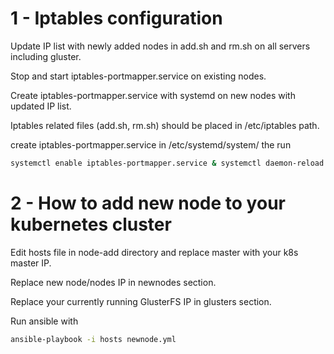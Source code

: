 # 1 - Iptables configuration
Update IP list with newly added nodes in add.sh and rm.sh on all servers including gluster.

Stop and start iptables-portmapper.service on existing nodes.

Create iptables-portmapper.service with systemd on new nodes with updated IP list.

Iptables related files (add.sh, rm.sh) should be placed in /etc/iptables path.

create iptables-portmapper.service in /etc/systemd/system/ the run

```bash
systemctl enable iptables-portmapper.service & systemctl daemon-reload & systemctl start iptables-portmapper.service
```
# 2 - How to add new node to your kubernetes cluster
Edit hosts file in node-add directory and replace master with your k8s master IP.

Replace new node/nodes IP in newnodes section.

Replace your currently running GlusterFS IP in glusters section.

Run ansible with
```bash
ansible-playbook -i hosts newnode.yml
```
